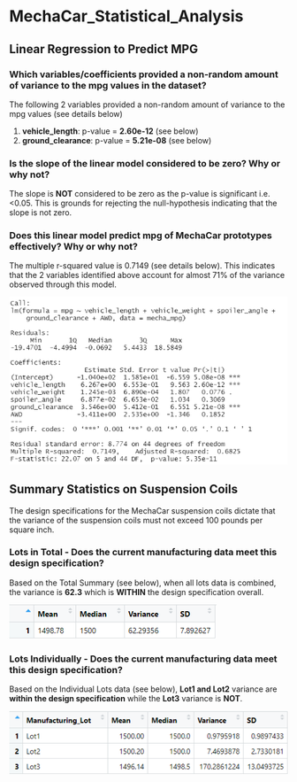 # MechaCar_Statistical_Analysis

## Linear Regression to Predict MPG

### Which variables/coefficients provided a non-random amount of variance to the mpg values in the dataset?
The following 2 variables provided a non-random amount of variance to the mpg values (see details below)
1) **vehicle_length**: p-value = **2.60e-12** (see below)
2) **ground_clearance**: p-value = **5.21e-08** (see below)


### Is the slope of the linear model considered to be zero? Why or why not?
The slope is **NOT** considered to be zero as the p-value is significant i.e. <0.05. This is grounds for rejecting the null-hypothesis indicating that the slope is not zero.

### Does this linear model predict mpg of MechaCar prototypes effectively? Why or why not?
The multiple r-squared value is 0.7149 (see details below). This indicates that the 2 variables identified above account for almost 71% of the variance observed through this model.

 ![Stats Summary](https://github.com/SBaig01/MechaCar_Statistical_Analysis/blob/1cb0e521b67fe303df807d727a3768cfee50e2f3/mecha_mpg%20Summarylm.png)

## Summary Statistics on Suspension Coils
The design specifications for the MechaCar suspension coils dictate that the variance of the suspension coils must not exceed 100 pounds per square inch.

### Lots in Total - Does the current manufacturing data meet this design specification?
Based on the Total Summary (see below), when all lots data is combined, the variance is **62.3** which is **WITHIN** the design specification overall.

 ![Total Summary](https://github.com/SBaig01/MechaCar_Statistical_Analysis/blob/d6c66cc9e314491c85ca56c80dfbb9e79a23f655/Total%20Summary.png)

### Lots Individually - Does the current manufacturing data meet this design specification?
Based on the Individual Lots data (see below), **Lot1 and Lot2** variance are **within the design specification** while the **Lot3** variance is **NOT**. 

 ![Lot Summary](https://github.com/SBaig01/MechaCar_Statistical_Analysis/blob/d6c66cc9e314491c85ca56c80dfbb9e79a23f655/Lot%20Summary.png)

